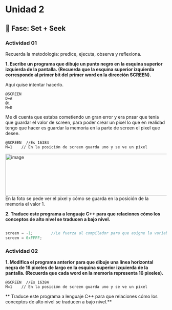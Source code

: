 # Unidad 2

## 🔎 Fase: Set + Seek

### Actividad 01
Recuerda la metodología: predice, ejecuta, observa y reflexiona.

**1. Escribe un programa que dibuje un punto negro en la esquina superior izquierda de la pantalla. (Recuerda que la esquina superior izquierda corresponde al primer bit del primer word en la dirección SCREEN).**

Aquí quise intentar hacerlo.
```
@SCREEN
D=A
@i
M=D
```
Me di cuenta que estaba cometiendo un gran error y era pnsar que tenía que guardar el valor de screen, para poder crear un pixel lo que en realidad tengo que hacer es  guardar la memoria en la parte de screen el pixel que desee.

```
@SCREEN  //Es 16384
M=1    // En la posición de screen guarda uno y se ve un pixel
```
<img width="634" height="131" alt="image" src="https://github.com/user-attachments/assets/27835f1b-e326-4f29-8081-ff00cee125fd" />
En la foto se pede ver el pixel y cómo se guarda en la posición de la memoria el valor 1.

**2. Traduce este programa a lenguaje C++ para que relaciones cómo los conceptos de alto nivel se traducen a bajo nivel.**

``` c#

``` 

``` c#
screen = -1;        //Le fuerza al compilador para que asigne la variable a 16384
screen = 0xFFFF;
``` 

### Actividad 02
**1. Modifica el programa anterior para que dibuje una línea horizontal negra de 16 pixeles de largo en la esquina superior izquierda de la pantalla. (Recuerda que cada word en la memoria representa 16 pixeles).**


``` 
@SCREEN  //Es 16384
M=1    // En la posición de screen guarda uno y se ve un pixel
``` 

** Traduce este programa a lenguaje C++ para que relaciones cómo los conceptos de alto nivel se traducen a bajo nivel.**





``` 
